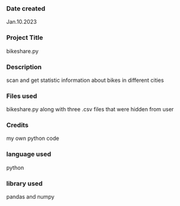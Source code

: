 ### Date created
Jan.10.2023

### Project Title
bikeshare.py

### Description
scan and get statistic information about bikes in different cities

### Files used
bikeshare.py along with three .csv files that were hidden from user

### Credits
my own python code

### language used
python

### library used
pandas and numpy
